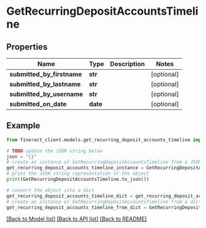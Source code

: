 # GetRecurringDepositAccountsTimeline


## Properties

Name | Type | Description | Notes
------------ | ------------- | ------------- | -------------
**submitted_by_firstname** | **str** |  | [optional] 
**submitted_by_lastname** | **str** |  | [optional] 
**submitted_by_username** | **str** |  | [optional] 
**submitted_on_date** | **date** |  | [optional] 

## Example

```python
from fineract_client.models.get_recurring_deposit_accounts_timeline import GetRecurringDepositAccountsTimeline

# TODO update the JSON string below
json = "{}"
# create an instance of GetRecurringDepositAccountsTimeline from a JSON string
get_recurring_deposit_accounts_timeline_instance = GetRecurringDepositAccountsTimeline.from_json(json)
# print the JSON string representation of the object
print(GetRecurringDepositAccountsTimeline.to_json())

# convert the object into a dict
get_recurring_deposit_accounts_timeline_dict = get_recurring_deposit_accounts_timeline_instance.to_dict()
# create an instance of GetRecurringDepositAccountsTimeline from a dict
get_recurring_deposit_accounts_timeline_from_dict = GetRecurringDepositAccountsTimeline.from_dict(get_recurring_deposit_accounts_timeline_dict)
```
[[Back to Model list]](../README.md#documentation-for-models) [[Back to API list]](../README.md#documentation-for-api-endpoints) [[Back to README]](../README.md)


